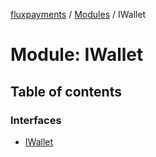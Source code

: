 [fluxpayments](../README.md) / [Modules](../modules.md) / IWallet

# Module: IWallet

## Table of contents

### Interfaces

- [IWallet](../interfaces/IWallet.IWallet.md)
